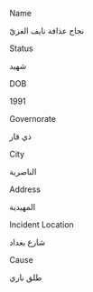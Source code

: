 Name

نجاح عذافة نايف الغزيّ

Status

شهيد

DOB

1991

Governorate

ذي قار

City

الناصرية

Address

المهيدية

Incident Location

شارع بغداد

Cause

طلق ناري 
